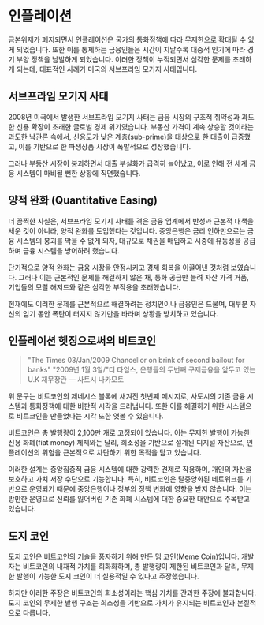 # 인플레이션
금본위제가 폐지되면서 인플레이션은 국가의 통화정책에 따라 무제한으로 확대될 수 있게 되었습니다. 또한 이를 통제하는 금융인들은 시간이 지날수록 대중적 인기에 따라 경기 부양 정책을 남발하게 되었습니다. 이러한 정책이 누적되면서 심각한 문제를 초래하게 되는데, 대표적인 사례가 미국의 서브프라임 모기지 사태입니다.

## 서브프라임 모기지 사태
2008년 미국에서 발생한 서브프라임 모기지 사태는 금융 시장의 구조적 취약성과 과도한 신용 확장이 초래한 글로벌 경제 위기였습니다. 부동산 가격이 계속 상승할 것이라는 과도한 낙관론 속에서, 신용도가 낮은 계층(sub-prime)을 대상으로 한 대출이 급증했고, 이를 기반으로 한 파생상품 시장이 폭발적으로 성장했습니다.

그러나 부동산 시장이 붕괴하면서 대출 부실화가 급격히 늘어났고, 이로 인해 전 세계 금융 시스템이 마비될 뻔한 상황에 직면했습니다.

## 양적 완화 (Quantitative Easing)
더 끔찍한 사실은, 서브프라임 모기지 사태를 겪은 금융 업계에서 반성과 근본적 대책을 세운 것이 아니라, 양적 완화를 도입했다는 것입니다. 중앙은행은 금리 인하만으로는 금융 시스템의 붕괴를 막을 수 없게 되자, 대규모로 채권을 매입하고 시중에 유동성을 공급하며 금융 시스템을 방어하려 했습니다.

단기적으로 양적 완화는 금융 시장을 안정시키고 경제 회복을 이끌어낸 것처럼 보였습니다. 그러나 이는 근본적인 문제를 해결하지 않은 채, 통화 공급만 늘려 자산 가격 거품, 기업들의 모럴 해저드와 같은 심각한 부작용을 초래했습니다.

현재에도 이러한 문제를 근본적으로 해결하려는 정치인이나 금융인은 드물며, 대부분 자신의 임기 동안 폭탄이 터지지 않기만을 바라며 상황을 방치하고 있습니다.

## 인플레이션 헷징으로써의 비트코인
> "The Times 03/Jan/2009 Chancellor on brink of second bailout for banks"
> "2009년 1월 3일/"더 타임스, 은행들의 두번째 구제금융을 앞두고 있는 U.K 재무장관
> — 사토시 나카모토

위 문구는 비트코인의 제네시스 블록에 새겨진 첫번째 메시지로, 사토시의 기존 금융 시스템과 통화정책에 대한 비판적 시각을 드러냅니다. 또한 이를 해결하기 위한 시스템으로 비트코인을 만들었다는 시각 또한 엿볼 수 있습니다.

비트코인은 총 발행량이 2,100만 개로 고정되어 있습니다. 이는 무제한 발행이 가능한 신용 화폐(fiat money) 체제와는 달리, 희소성을 기반으로 설계된 디지털 자산으로, 인플레이션의 위험을 근본적으로 차단하기 위한 목적을 담고 있습니다.

이러한 설계는 중앙집중적 금융 시스템에 대한 강력한 견제로 작용하며, 개인의 자산을 보호하고 가치 저장 수단으로 기능합니다. 특히, 비트코인은 탈중앙화된 네트워크를 기반으로 운영되기 때문에 중앙은행이나 정부의 정책 변화에 영향을 받지 않습니다. 이는 방만한 운영으로 신뢰를 잃어버린 기존 화폐 시스템에 대한 중요한 대안으로 주목받고 있습니다.

## 도지 코인
도지 코인은 비트코인의 기술을 풍자하기 위해 만든 밈 코인(Meme Coin)입니다. 개발자는 비트코인의 내재적 가치를 희화화하며, 총 발행량이 제한된 비트코인과 달리, 무제한 발행이 가능한 도지 코인이 더 실용적일 수 있다고 주장했습니다.

하지만 이러한 주장은 비트코인의 희소성이라는 핵심 가치를 간과한 주장에 불과합니다. 도지 코인의 무제한 발행 구조는 희소성을 기반으로 가치가 유지되는 비트코인과 본질적으로 다릅니다.
